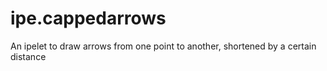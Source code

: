 # ipe.cappedarrows
An ipelet to draw arrows from one point to another, shortened by a certain distance
